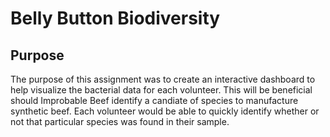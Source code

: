 # Belly Button Biodiversity

## Purpose

The purpose of this assignment was to create an interactive dashboard to help visualize the bacterial data for each volunteer. This will be beneficial should Improbable Beef identify a candiate of species to manufacture synthetic beef. Each volunteer would be able to quickly identify whether or not that particular species was found in their sample.
